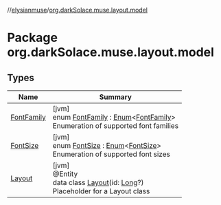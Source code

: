 //[elysianmuse](../../index.md)/[org.darkSolace.muse.layout.model](index.md)

# Package org.darkSolace.muse.layout.model

## Types

| Name | Summary |
|---|---|
| [FontFamily](-font-family/index.md) | [jvm]<br>enum [FontFamily](-font-family/index.md) : [Enum](https://kotlinlang.org/api/latest/jvm/stdlib/kotlin/-enum/index.html)&lt;[FontFamily](-font-family/index.md)&gt; <br>Enumeration of supported font families |
| [FontSize](-font-size/index.md) | [jvm]<br>enum [FontSize](-font-size/index.md) : [Enum](https://kotlinlang.org/api/latest/jvm/stdlib/kotlin/-enum/index.html)&lt;[FontSize](-font-size/index.md)&gt; <br>Enumeration of supported font sizes |
| [Layout](-layout/index.md) | [jvm]<br>@Entity<br>data class [Layout](-layout/index.md)(id: [Long](https://kotlinlang.org/api/latest/jvm/stdlib/kotlin/-long/index.html)?)<br>Placeholder for a Layout class |
